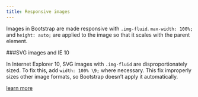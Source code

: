 ```yaml
---
title: Responsive images
---
```

Images in Bootstrap are made responsive with `.img-fluid`. `max-width: 100%;` and `height: auto;` are applied to the image so that it scales with the parent element.

###SVG images and IE 10

In Internet Explorer 10, SVG images with `.img-fluid` are disproportionately sized. To fix this, add `width: 100% \9;` where necessary. This fix improperly sizes other image formats, so Bootstrap doesn’t apply it automatically.


[learn more](https://getbootstrap.com/docs/4.1/content/images/#responsive-images)